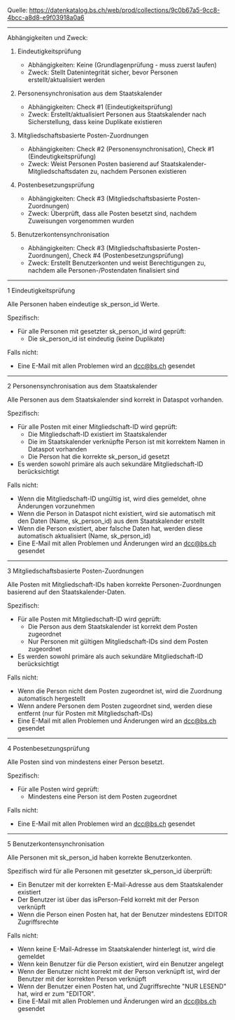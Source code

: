 Quelle: https://datenkatalog.bs.ch/web/prod/collections/9c0b67a5-9cc8-4bcc-a8d8-e9f03918a0a6

---

Abhängigkeiten und Zweck:

1. Eindeutigkeitsprüfung  
   - Abhängigkeiten: Keine (Grundlagenprüfung - muss zuerst laufen)  
   - Zweck: Stellt Datenintegrität sicher, bevor Personen erstellt/aktualisiert werden

2. Personensynchronisation aus dem Staatskalender  
   - Abhängigkeiten: Check #1 (Eindeutigkeitsprüfung)  
   - Zweck: Erstellt/aktualisiert Personen aus Staatskalender nach Sicherstellung, dass keine Duplikate existieren

3. Mitgliedschaftsbasierte Posten-Zuordnungen  
   - Abhängigkeiten: Check #2 (Personensynchronisation), Check #1 (Eindeutigkeitsprüfung)
   - Zweck: Weist Personen Posten basierend auf Staatskalender-Mitgliedschaftsdaten zu, nachdem Personen existieren

4. Postenbesetzungsprüfung  
   - Abhängigkeiten: Check #3 (Mitgliedschaftsbasierte Posten-Zuordnungen)  
   - Zweck: Überprüft, dass alle Posten besetzt sind, nachdem Zuweisungen vorgenommen wurden

5. Benutzerkontensynchronisation  
   - Abhängigkeiten: Check #3 (Mitgliedschaftsbasierte Posten-Zuordnungen), Check #4 (Postenbesetzungsprüfung)  
   - Zweck: Erstellt Benutzerkonten und weist Berechtigungen zu, nachdem alle Personen-/Postendaten finalisiert sind

---

1 Eindeutigkeitsprüfung

Alle Personen haben eindeutige sk_person_id Werte.

Spezifisch:
- Für alle Personen mit gesetzter sk_person_id wird geprüft:
	- Die sk_person_id ist eindeutig (keine Duplikate)

Falls nicht:
- Eine E-Mail mit allen Problemen wird an dcc@bs.ch gesendet

---
2 Personensynchronisation aus dem Staatskalender

Alle Personen aus dem Staatskalender sind korrekt in Dataspot vorhanden.

Spezifisch:
- Für alle Posten mit einer Mitgliedschaft-ID wird geprüft:
	- Die Mitgliedschaft-ID existiert im Staatskalender
	- Die im Staatskalender verknüpfte Person ist mit korrektem Namen in Dataspot vorhanden
	- Die Person hat die korrekte sk_person_id gesetzt
- Es werden sowohl primäre als auch sekundäre Mitgliedschaft-ID berücksichtigt

Falls nicht:
- Wenn die Mitgliedschaft-ID ungültig ist, wird dies gemeldet, ohne Änderungen vorzunehmen
- Wenn die Person in Dataspot nicht existiert, wird sie automatisch mit den Daten (Name, sk_person_id) aus dem Staatskalender erstellt
- Wenn die Person existiert, aber falsche Daten hat, werden diese automatisch aktualisiert (Name, sk_person_id)
- Eine E-Mail mit allen Problemen und Änderungen wird an dcc@bs.ch gesendet

---
3 Mitgliedschaftsbasierte Posten-Zuordnungen

Alle Posten mit Mitgliedschaft-IDs haben korrekte Personen-Zuordnungen basierend auf den Staatskalender-Daten.

Spezifisch:
- Für alle Posten mit Mitgliedschaft-ID wird geprüft:
	- Die Person aus dem Staatskalender ist korrekt dem Posten zugeordnet
	- Nur Personen mit gültigen Mitgliedschaft-IDs sind dem Posten zugeordnet
- Es werden sowohl primäre als auch sekundäre Mitgliedschaft-ID berücksichtigt

Falls nicht:
- Wenn die Person nicht dem Posten zugeordnet ist, wird die Zuordnung automatisch hergestellt
- Wenn andere Personen dem Posten zugeordnet sind, werden diese entfernt (nur für Posten mit Mitgliedschaft-IDs)
- Eine E-Mail mit allen Problemen und Änderungen wird an dcc@bs.ch gesendet

---
4 Postenbesetzungsprüfung

Alle Posten sind von mindestens einer Person besetzt.

Spezifisch:
- Für alle Posten wird geprüft:
	- Mindestens eine Person ist dem Posten zugeordnet

Falls nicht:
- Eine E-Mail mit allen Problemen wird an dcc@bs.ch gesendet

---
5 Benutzerkontensynchronisation

Alle Personen mit sk_person_id haben korrekte Benutzerkonten.

Spezifisch wird für alle Personen mit gesetzter sk_person_id überprüft:
- Ein Benutzer mit der korrekten E-Mail-Adresse aus dem Staatskalender existiert
- Der Benutzer ist über das isPerson-Feld korrekt mit der Person verknüpft
- Wenn die Person einen Posten hat, hat der Benutzer mindestens EDITOR Zugriffsrechte

Falls nicht:
- Wenn keine E-Mail-Adresse im Staatskalender hinterlegt ist, wird die gemeldet
- Wenn kein Benutzer für die Person existiert, wird ein Benutzer angelegt
- Wenn der Benutzer nicht korrekt mit der Person verknüpft ist, wird der Benutzer mit der korrekten Person verknüpft
- Wenn der Benutzer einen Posten hat, und Zugriffsrechte "NUR LESEND" hat, wird er zum "EDITOR".
- Eine E-Mail mit allen Problemen und Änderungen wird an dcc@bs.ch gesendet
